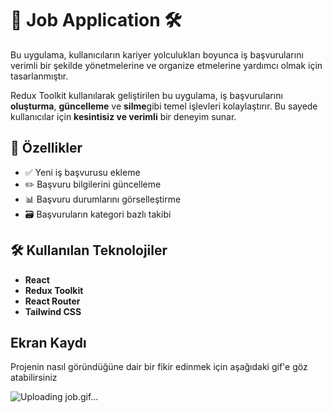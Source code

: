 # 🚀 Job Application 🛠️

Bu uygulama, kullanıcıların kariyer yolculukları boyunca iş başvurularını verimli bir şekilde yönetmelerine ve organize etmelerine yardımcı olmak için tasarlanmıştır.

Redux Toolkit kullanılarak geliştirilen bu uygulama, iş başvurularını **oluşturma**, **güncelleme** ve **silme**gibi temel işlevleri kolaylaştırır. Bu sayede kullanıcılar için **kesintisiz ve verimli** bir deneyim sunar.

## 🧩 Özellikler

- ✅ Yeni iş başvurusu ekleme  
- ✏️ Başvuru bilgilerini güncelleme  
- 📊 Başvuru durumlarını görselleştirme  
- 🗃️ Başvuruların kategori bazlı takibi  

## 🛠️ Kullanılan Teknolojiler

- **React**
- **Redux Toolkit**
- **React Router**
- **Tailwind CSS**

##  Ekran Kaydı
Projenin nasıl göründüğüne dair bir fikir edinmek için aşağıdaki gif'e göz atabilirsiniz

![Uploading job.gif…]()

